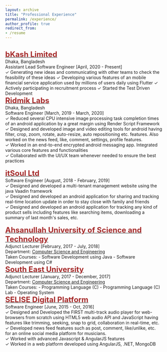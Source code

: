 ```yaml
---
layout: archive
title: "Professional Experience"
permalink: /experience/
author_profile: true
redirect_from:
- /resume
---
```

<br/>
    <span style="color:black; font-size:17px"><b><a href="https://www.bkash.com/" target="_blank"><font color="brown" size="5">bKash Limited</font></a></b></span><br/>
    Dhaka, Bangladesh<br/>
    Assistant Lead Software Engineer [April, 2020 - Present]<br/>
    ✓ Generating new ideas and communicating with other teams to check the feasibility of these ideas
    ✓ Developing various features of an mobile financial service application used by millions of users daily using Flutter
    ✓ Actively participating in recruitment process
    ✓ Started the Test Driven Development
<br/>
    <span style="color:black; font-size:17px"><b><a href="https://ridmik.com" target="_blank"><font color="brown" size="5">Ridmik Labs</font></a></b></span><br/>
    Dhaka, Bangladesh<br/>
    Software Engineer [March, 2019 - March, 2020]<br/>
    ✓ Reduced several CPU intensive image processing task completion times of an android application by a great margin using Render Script Framework<br/>
    ✓ Designed and developed image and video editing tools for android having filter, crop, zoom, rotate, auto-resize, auto repositioning etc. features. Also worked on the news feed, like, comment, settings, profile features.<br/>
    ✓ Worked in an end-to-end encrypted android messaging app. Integrated various core features and functionalities<br/>
    ✓ Collaborated with the UI/UX team whenever needed to ensure the best practices<br/>
<br/>
    <span style="color:black; font-size:17px"><b><a href="" target="_blank"><font color="brown" size="5">itSoul Ltd</font></a></b></span><br/>
    Software Engineer [August, 2018 - February, 2019]<br/>
    ✓ Designed and developed a multi-tenant management website using the java Vaadin framework<br/>
    ✓ Designed and developed an android application for sharing and tracking real-time location update in order to stay close with family and friends<br/>
    ✓ Designed and developed an android application for tracking any kind of product sells including features like searching items, downloading a summary of last month's sales, etc.<br/>
<br/>
  <span style="color:black; font-size:17px"><b><a href="http://aust.edu/" target="_blank"><font color="brown" size="5">Ahsanullah University of Science and Technology</font></a></b></span><br/>
    Adjunct Lecturer [February, 2017 - July, 2018]<br/>
    Department: <a href="http://aust.edu/cse/index.htm" target="_blank">Computer Science and Engineering</a> <br/>
    Taken Courses:
    - Software Development using Java
    - Software Development using C#
<br/>
  <span style="color:black; font-size:17px"><b><a href="https://seu.edu.bd/" target="_blank"><font color="brown" size="5">South East University</font></a></b></span><br/>
    Adjunct Lecturer [January, 2017 - December, 2017]<br/>
    Department: <a href="https://seu.edu.bd/dept/cse.php?id=overview" target="_blank">Computer Science and Engineering</a> <br/>
    Taken Courses:
    - Programming Language (C)
    - Programming Language (C) Lab
    - Operating System
<br/>
  <span style="color:black; font-size:17px"><b><a href="https://selise.ch/" target="_blank"><font color="brown" size="5">SELISE Digital Platform</font></a></b></span><br/>
    Software Engineer [June, 2015 - Oct, 2016]<br/>
    ✓ Designed and Developed the FIRST multi-track audio player for web-browsers from scratch using HTML5 web audio API and JavaScript having features like trimming, seeking, snap to grid, collaboration in real-time, etc.<br/>
    ✓ Developed news feed features such as post, comment, like/unlike, etc. for an online social media platform for musicians.<br/>
    ✓ Worked with advanced Javascript & AngularJS features<br/>
    ✓ Worked in a web platform developed using AngularJS, .NET, MongoDB<br/>
<br/>
    